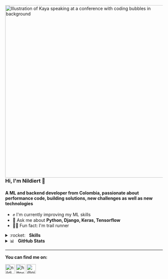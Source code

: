 <img align="right" src="https://raw.githubusercontent.com/nildiert/nildiert/master/nil_octocat.png" alt="Illustration of Kaya speaking at a conference with coding bubbles in background" height=550px/>

### Hi, I'm Nildiert 👋




<h4 >A ML and backend developer from Colombia, passionate about performance code, building solutions, new challenges as well as new technologies</h4>



- ✊ I'm currently improving my ML skills
- 💬 Ask me about **Python, Django, Keras, Tensorflow**
- 🏃‍♂️ Fun fact: I'm trail runner

<details>
	<summary>:rocket:&nbsp;&nbsp;&nbsp;<b>Skills</b></summary>
	<br/>
  <details>
	<summary>🤖&nbsp;&nbsp;&nbsp;<b>Programming Languages</b></summary>
   <br/>
    <p align="left">
      <img src="https://devicons.github.io/devicon/devicon.git/icons/python/python-original.svg" alt="python" width="40" height="40"/>
      <img src="https://devicons.github.io/devicon/devicon.git/icons/c/c-original.svg" alt="c" width="40" height="40"/>
      <img src="https://devicons.github.io/devicon/devicon.git/icons/ruby/ruby-original-wordmark.svg" alt="ruby" width="40" height="40"/>
      <img src="https://devicons.github.io/devicon/devicon.git/icons/javascript/javascript-original.svg" alt="javascript" width="40" height="40"/>
      <img src="https://devicons.github.io/devicon/devicon.git/icons/typescript/typescript-original.svg" alt="typescript" width="40" height="40"/>
    </p>
  </details>
  <details>
	<summary>🖌️&nbsp;&nbsp;&nbsp;<b>Frontend Development</b></summary>
   <br/>
    <p align="left">
      <img src="https://devicons.github.io/devicon/devicon.git/icons/react/react-original-wordmark.svg" alt="react" width="40" height="40"/>
      <img src="https://devicons.github.io/devicon/devicon.git/icons/angularjs/angularjs-original.svg" alt="angularjs" width="40" height="40"/>
      <img src="https://devicons.github.io/devicon/devicon.git/icons/bootstrap/bootstrap-plain.svg" alt="bootstrap" width="40" height="40"/> 
      <img src="https://devicons.github.io/devicon/devicon.git/icons/css3/css3-original-wordmark.svg" alt="css3" width="40" height="40"/>
    </p>
  </details>  
  <details>
	<summary>🧠&nbsp;&nbsp;&nbsp;<b>AI/ML</b></summary>
   <br/>
   <p align="left">
     <img src="https://www.vectorlogo.zone/logos/tensorflow/tensorflow-icon.svg" alt="tensorflow" width="40" height="40"/> 
     <img src="https://upload.wikimedia.org/wikipedia/commons/c/c9/Keras_Logo.jpg" alt="keras" width="40" height="40"/> 
     <img src="https://seeklogo.com/images/S/scikit-learn-logo-8766D07E2E-seeklogo.com.png" alt="scikit" height="40"/> 
     <img src="https://www.vectorlogo.zone/logos/opencv/opencv-icon.svg" alt="opencv" height="40" height="40"/> 
   </p>
  </details>    
  <details>
	<summary>🗄️&nbsp;&nbsp;&nbsp;<b>Database</b></summary>
   <br/>
   <p align="left">
     <img src="https://devicons.github.io/devicon/devicon.git/icons/postgresql/postgresql-original-wordmark.svg" alt="postgresql" width="40" height="40"/> 
     <img src="https://devicons.github.io/devicon/devicon.git/icons/mysql/mysql-original-wordmark.svg" alt="mysql" width="40" height="40"/>
   </p>
  </details>     
  <details>
	<summary>📉&nbsp;&nbsp;&nbsp;<b>Data Visualization</b></summary>
   <br/>
   <p align="left">
    <img src="https://upload.wikimedia.org/wikipedia/commons/0/01/Created_with_Matplotlib-logo.svg" alt="matplotlib" width="40" height="40"/>
    <img src="https://seaborn.pydata.org/_static/logo-wide-lightbg.svg" alt="seaborn" height="40"/>
   </p>
  </details>       
  <details>
	<summary>🐋&nbsp;&nbsp;&nbsp;<b>Devops</b></summary>
   <br/>
   <p align="left">
    <img src="https://devicons.github.io/devicon/devicon.git/icons/amazonwebservices/amazonwebservices-original-wordmark.svg" alt="aws" width="40" height="40"/>
    <img src="https://devicons.github.io/devicon/devicon.git/icons/docker/docker-original-wordmark.svg" alt="docker" width="40" height="40"/>
    <img src="https://www.vectorlogo.zone/logos/gnu_bash/gnu_bash-icon.svg" alt="bash" width="40" height="40"/>
    <img src="https://www.vectorlogo.zone/logos/vagrantup/vagrantup-icon.svg" alt="vagrant" width="40" height="40"/>
   </p>
  </details>     
  <details>
	<summary>☁️&nbsp;&nbsp;&nbsp;<b>Backend as a Service(BaaS)</b></summary>
   <br/>
   <p align="left">
    <img src="https://www.vectorlogo.zone/logos/firebase/firebase-icon.svg" alt="firebase" width="40" height="40"/>
   </p>
  </details>       
  <details>
	<summary>⚙️&nbsp;&nbsp;&nbsp;<b>Framework</b></summary>
   <br/>
 <p align="left">
  <img src="https://devicons.github.io/devicon/devicon.git/icons/django/django-original.svg" alt="django" width="40" height="40"/>
  <img src="https://www.vectorlogo.zone/logos/pocoo_flask/pocoo_flask-icon.svg" alt="flask" width="40" height="40"/>
  <img src="https://devicons.github.io/devicon/devicon.git/icons/rails/rails-original-wordmark.svg" alt="rails" width="40" height="40"/>
  <img src="https://devicons.github.io/devicon/devicon.git/icons/laravel/laravel-plain-wordmark.svg" alt="laravel" width="40" height="40"/>
 </p>
  </details>       
  <details>
	<summary>🐧&nbsp;&nbsp;&nbsp;<b>Other</b></summary>
   <br/>
    <p align="left">
      <img src="https://devicons.github.io/devicon/devicon.git/icons/linux/linux-original.svg" alt="linux" width="40" height="40"/>
      <img src="https://www.vectorlogo.zone/logos/git-scm/git-scm-icon.svg" alt="git" width="40" height="40"/>     
    </p>
  </details>     
  
</details>

<details>
	<summary>📊&nbsp;&nbsp;&nbsp;<b>GitHub Stats</b></summary>
	<br/>  
	<p>&nbsp;<img align="left" src="https://github-readme-stats.vercel.app/api?username=nildiert&show_icons=true" alt="nildiert" /></p>
</details>



---


**You can find me on:**

<p align="left">
<a href="https://twitter.com/nildiert" target="blank"><img align="center" src="https://cdn.jsdelivr.net/npm/simple-icons@3.0.1/icons/twitter.svg" alt="nildiert" height="30" width="30" /></a>
<a href="https://linkedin.com/in/https://www.linkedin.com/nildiert" target="blank"><img align="center" src="https://cdn.jsdelivr.net/npm/simple-icons@3.0.1/icons/linkedin.svg" alt="https://www.linkedin.com/nildiert" height="30" width="30" /></a>
<a href="https://medium.com/@niljordan23" target="blank"><img align="center" src="https://cdn.jsdelivr.net/npm/simple-icons@3.0.1/icons/medium.svg" alt="@niljordan23" height="30" width="30" /></a>
</p>
